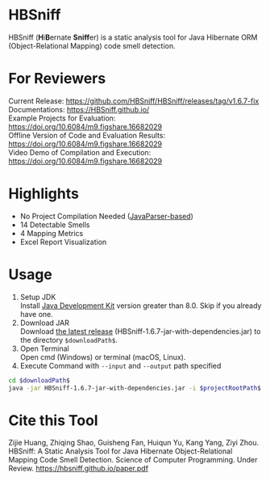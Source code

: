 # HBSniff
HBSniff (**H**i**B**ernate **Sniff**er) is a static analysis tool for Java Hibernate ORM (Object-Relational Mapping) code smell detection.     

# For Reviewers
Current Release: https://github.com/HBSniff/HBSniff/releases/tag/v1.6.7-fix      
Documentations: https://HBSniff.github.io/     
Example Projects for Evaluation: https://doi.org/10.6084/m9.figshare.16682029      
Offline Version of Code and Evaluation Results: https://doi.org/10.6084/m9.figshare.16682029       
Video Demo of Compilation and Execution: https://doi.org/10.6084/m9.figshare.16682029       

# Highlights
* No Project Compilation Needed ([JavaParser-based](https://javaparser.org/))
* 14 Detectable Smells
* 4 Mapping Metrics
* Excel Report Visualization

# Usage
1. Setup JDK     
Install [Java Development Kit](https://www.oracle.com/java/technologies/downloads/) version greater than 8.0. Skip if you already have one.     
2. Download JAR     
Download [the latest release](https://github.com/HBSniff/HBSniff/releases/tag/v1.6.7) (HBSniff-1.6.7-jar-with-dependencies.jar) to the directory ```$downloadPath$```.    
3. Open Terminal     
Open cmd (Windows) or terminal (macOS, Linux).   
4. Execute Command with ```--input``` and ```--output``` path specified  
```bash
cd $downloadPath$
java -jar HBSniff-1.6.7-jar-with-dependencies.jar -i $projectRootPath$ -o $outputPath$
```

# Cite this Tool 
Zijie Huang, Zhiqing Shao, Guisheng Fan, Huiqun Yu, Kang Yang, Ziyi Zhou. HBSniff: A Static Analysis Tool for Java Hibernate Object-Relational Mapping Code Smell Detection. Science of Computer Programming. Under Review. https://hbsniff.github.io/paper.pdf
